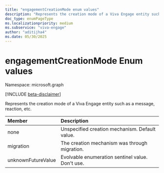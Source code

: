 ```yaml
---
title: "engagementCreationMode enum values"
description: "Represents the creation mode of a Viva Engage entity such as a message, reaction, etc."
doc_type: enumPageType
ms.localizationpriority: medium
ms.subservice: "viva-engage"
author: "aditijha4"
ms.date: 05/30/2025
---
```


# engagementCreationMode Enum values

Namespace: microsoft.graph

[!INCLUDE [beta-disclaimer](../../includes/beta-disclaimer.md)]

Represents the creation mode of a Viva Engage entity such as a message, reaction, etc.

| Member | Description |
|:---------------|:----------|
| none | Unspecified creation mechanism. Default value. |
| migration | The creation mechanism was through migration.  |
| unknownFutureValue | Evolvable enumeration sentinel value. Don't use.|